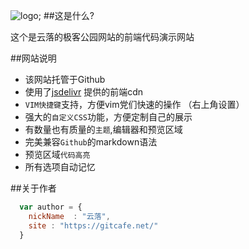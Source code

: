 ![logo](https://yunluo.oss-cn-shanghai.aliyuncs.com/wp-content/plugins/gdk/assets/img/logo.png);
##这是什么?

这个是云落的极客公园网站的前端代码演示网站

##网站说明

* 该网站托管于Github
* 使用了[jsdelivr](https://www.jsdelivr.com/) 提供的前端cdn
* `VIM快捷键`支持，方便vim党们快速的操作 （右上角设置）
* 强大的`自定义CSS`功能，方便定制自己的展示
* 有数量也有质量的`主题`,编辑器和预览区域
* 完美兼容`Github`的markdown语法
* 预览区域`代码高亮`
* 所有选项自动记忆


##关于作者

```javascript
  var author = {
    nickName  : "云落",
    site : "https://gitcafe.net/"
  }
```
